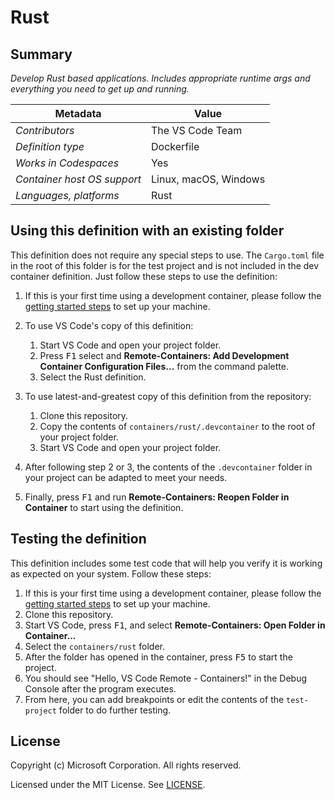 # Rust

## Summary

*Develop Rust based applications. Includes appropriate runtime args and everything you need to get up and running.*

| Metadata | Value |  
|----------|-------|
| *Contributors* | The VS Code Team |
| *Definition type* | Dockerfile |
| *Works in Codespaces* | Yes |
| *Container host OS support* | Linux, macOS, Windows |
| *Languages, platforms* | Rust |

## Using this definition with an existing folder

This definition does not require any special steps to use. The `Cargo.toml` file in the root of this folder is for the test project and is not included in the dev container definition. Just follow these steps to use the definition:

1. If this is your first time using a development container, please follow the [getting started steps](https://aka.ms/vscode-remote/containers/getting-started) to set up your machine.

2. To use VS Code's copy of this definition:
   1. Start VS Code and open your project folder.
   2. Press <kbd>F1</kbd> select and **Remote-Containers: Add Development Container Configuration Files...** from the command palette.
   3. Select the Rust definition.

3. To use latest-and-greatest copy of this definition from the repository:
   1. Clone this repository.
   2. Copy the contents of `containers/rust/.devcontainer` to the root of your project folder.
   3. Start VS Code and open your project folder.

4. After following step 2 or 3, the contents of the `.devcontainer` folder in your project can be adapted to meet your needs.

5. Finally, press <kbd>F1</kbd> and run **Remote-Containers: Reopen Folder in Container** to start using the definition.

## Testing the definition

This definition includes some test code that will help you verify it is working as expected on your system. Follow these steps:

1. If this is your first time using a development container, please follow the [getting started steps](https://aka.ms/vscode-remote/containers/getting-started) to set up your machine.
2. Clone this repository.
3. Start VS Code, press <kbd>F1</kbd>, and select **Remote-Containers: Open Folder in Container...**
4. Select the `containers/rust` folder.
5. After the folder has opened in the container, press <kbd>F5</kbd> to start the project.
6. You should see "Hello, VS Code Remote - Containers!" in the Debug Console after the program executes.
7. From here, you can add breakpoints or edit the contents of the `test-project` folder to do further testing.

## License

Copyright (c) Microsoft Corporation. All rights reserved.

Licensed under the MIT License. See [LICENSE](https://github.com/Microsoft/vscode-dev-containers/blob/master/LICENSE).